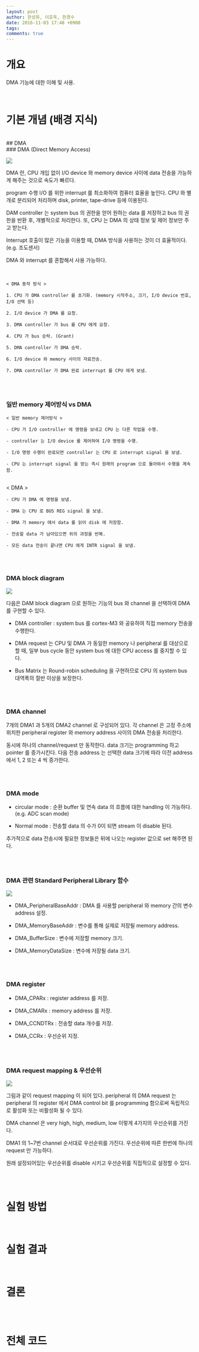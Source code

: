 ```yaml
---
layout: post
author: 한성희, 이호욱, 한경수
date: 2016-11-03 17:48 +0900
tags: 
comments: true
---
```

# 개요

DMA 기능에 대한 이해 및 사용.

<br>

# 기본 개념 (배경 지식)

<br>
## DMA 

<br>
### DMA (Direct Memory Access) 

![](../images/experiment12/dma.JPG)

DMA 란, CPU 개입 없이 I/O device 와 memory device 사이에 data 전송을 가능하게 해주는 것으로 속도가 빠르다. 

program 수행 I/O 를 위한 interrupt 를 최소화하여 컴퓨터 효율을 높인다. CPU 와 별개로 분리되어 처리하며 disk, printer, tape-drive 등에 이용된다. 

DAM controller 는 system bus 의 권한을 얻어 원하는 data 를 저장하고 bus 의 권한을 반환 후, 개별적으로 처리한다. 또, CPU 는 DMA 의 상태 정보 및 제어 정보만 주고 받는다. 

Interrupt 호출이 많은 기능을 이용할 때, DMA 방식을 사용하는 것이 더 효율적이다. (e.g. 조도센서)

DMA 와 interrupt 를 혼합해서 사용 가능하다. 

<br>

	< DMA 동작 방식 >

	1. CPU 가 DMA controller 를 초기화. (memory 시작주소, 크기, I/O device 번호, I/O 선택 등)

	2. I/O device 가 DMA 를 요청.

	3. DMA controller 가 bus 를 CPU 에게 요청.

	4. CPU 가 bus 승락. (Grant)

	5. DMA controller 가 DMA 승락. 

	6. I/O device 와 memory 사이의 자료전송. 
	
	7. DMA controller 가 DMA 완료 interrupt 를 CPU 에게 보냄. 
 
<br>
<br>

### 일반 memory 제어방식 vs DMA

	< 일반 memory 제어방식 >

	- CPU 가 I/O controller 에 명령을 보내고 CPU 는 다른 작업을 수행.

	- controller 는 I/O device 를 제어하여 I/O 명령을 수행.

	- I/O 명령 수행이 완료되면 controller 는 CPU 로 interrupt signal 을 보냄. 

	- CPU 는 interrupt signal 을 받는 즉시 원래의 program 으로 돌아와서 수행을 계속함. 

<br>
	< DMA >
	
	- CPU 가 DMA 에 명령을 보냄.
	
	- DMA 는 CPU 로 BUS REG signal 을 보냄.
	
	- DMA 가 memory 에서 data 를 읽어 disk 에 저장함. 
	
	- 전송할 data 가 남아있으면 위의 과정을 반복. 
	
	- 모든 data 전송이 끝나면 CPU 에게 INTR signal 을 보냄. 

<br>
<br>

### DMA block diagram 

![](../images/experiment12/dmablock.JPG)

다음은 DAM block diagram 으로 원하는 기능의 bus 와 channel 을 선택하여 DMA 를 구현할 수 있다. 

- DMA controller : system bus 를 cortex-M3 와 공유하여 직접 memory 전송을 수행한다. 

- DMA request 는 CPU 및 DMA 가 동일한 memory 나 peripheral 를 대상으로 할 때, 일부 bus cycle 동안 system bus 에 대한 CPU access 를 중지할 수 있다. 

- Bus Matrix 는 Round-robin scheduling 을 구현하므로 CPU 의 system bus 대역폭의 절반 이상을 보장한다. 

<br>
<br>

### DMA channel

7개의 DMA1 과 5개의 DMA2 channel 로 구성되어 있다. 각 channel 은 고정 주소에 위치한 peripheral register 와 memory address 사이의 DMA 전송을 처리한다. 

동시에 하나의 channel/request 만 동작한다. data 크기는 programming 하고 pointer 를 증가시킨다. 다음 전송 address 는 선택한 data 크기에 따라 이전 address에서 1, 2 또는 4 씩 증가한다. 

<br>
<br>

### DMA mode

- circular mode : 순환 buffer 및 연속 data 의 흐름에 대한 handling 이 가능하다. (e.g. ADC scan mode)

- Normal mode : 전송할 data 의 수가 0이 되면 stream 이 disable 된다. 

추가적으로 data 전송시에 필요한 정보들은 뒤에 나오는 register 값으로 set 해주면 된다. 

<br>
<br>

### DMA 관련 Standard Peripheral Library 함수

![](../images/experiment12/dmafunction.JPG)

- DMA_PeripheralBaseAddr : DMA 를 사용할 peripheral 와 memory 간의 변수 address 설정.

- DMA_MemoryBaseAddr : 변수를 통해 실제로 저장될 memory address. 

- DMA_BufferSize : 변수에 저장할 memory 크기.

- DMA_MemoryDataSize : 변수에 저장될 data 크기. 

<br>
<br>

### DMA register

- DMA_CPARx : register address 를 저장. 

- DMA_CMARx : memory address 를 저장. 

- DMA_CCNDTRx : 전송할 data 개수를 저장. 

- DMA_CCRx : 우선순위 지정. 

<br>
<br>

### DMA request mapping & 우선순위

![](../images/experiment12/mapping.JPG)

그림과 같이 request mapping 이 되어 있다. peripheral 의 DMA request 는 peripheral 의 register 에서 DMA control bit 를 programming 함으로써 
독립적으로 활성화 또는 비활성화 될 수 있다. 

DMA channel 은 very high, high, medium, low 이렇게 4가지의 우선순위를 가진다. 

DMA1 의 1~7번 channel 순서대로 우선순위를 가진다. 우선순위에 따른 한번에 하나의 request 만 가능하다. 

원래 설정되어있는 우선순위를 disable 시키고 우선순위를 직접적으로 설정할 수 있다. 

<br>
<br>


# 실험 방법

<br>

# 실험 결과

<br>

# 결론

<br>
<br>

# 전체 코드

